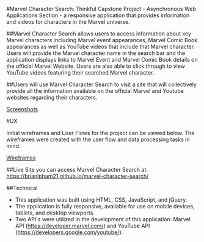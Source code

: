 #Marvel Character Search: Thinkful Capstone Project - Asynchronous Web Applications Section - a responsive application that provides information and videos for characters in the Marvel universe.

##Marvel Character Search allows users to access information about key Marvel characters including Marvel event appearances, Marvel Comic Book appearances as well as YouTube videos that include that Marvel character. Users will provide the Marvel character name in the search bar and the application displays links to Marvel Event and Marvel Comic Book details on the official Marvel Website. Users are also able to click through to view YouTube videos featuring their searched Marvel character.

##Users will use Marvel Character Search to visit a site that will collectively provide all the information available on the official Marvel and Youtube websites regarding their characters.

[Screenshots](https://gist.github.com/brianlpham21/76eeee95c2730ea8da9512aaef1161cb)

#UX

Initial wireframes and User Flows for the project can be viewed below. The wireframes were created with the user flow and data processing tasks in mind.

[Wireframes](https://gist.github.com/brianlpham21/164bdc1c5bf9743a7484602757624bae)

##Live Site you can access Marvel Character Search at:  https://brianlpham21.github.io/marvel-character-search/

##Technical
- This application was built using HTML, CSS, JavaScript, and jQuery.
- The application is fully responsive, available for use on mobile devices, tablets, and desktop viewports.
- Two API's were utilized in the development of this application: Marvel API (https://developer.marvel.com/) and YouTube API (https://developers.google.com/youtube/).

